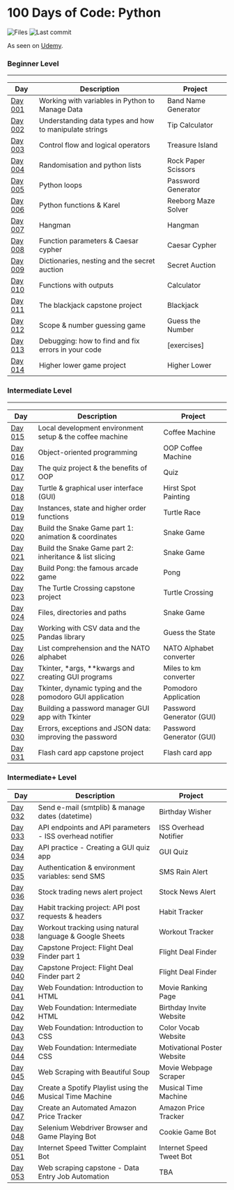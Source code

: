 # 100 Days of Code: Python

![Files](https://img.shields.io/github/directory-file-count/mfsuzigan/100_days_of_code_python)
![Last commit](https://img.shields.io/github/last-commit/mfsuzigan/100_days_of_code_python.svg)

As seen on [Udemy](https://www.udemy.com/course/100-days-of-code/).

### Beginner Level

___

| Day                | Description                                            | Project             |
|--------------------|--------------------------------------------------------|---------------------|
| [Day 001](/day001) | Working with variables in Python to Manage Data        | Band Name Generator |
| [Day 002](/day002) | Understanding data types and how to manipulate strings | Tip Calculator      |
| [Day 003](/day003) | Control flow and logical operators                     | Treasure Island     |
| [Day 004](/day004) | Randomisation and python lists                         | Rock Paper Scissors |
| [Day 005](/day005) | Python loops                                           | Password Generator  |
| [Day 006](/day006) | Python functions & Karel                               | Reeborg Maze Solver |
| [Day 007](/day007) | Hangman                                                | Hangman             |
| [Day 008](/day008) | Function parameters & Caesar cypher                    | Caesar Cypher       |
| [Day 009](/day009) | Dictionaries, nesting and the secret auction           | Secret Auction      |
| [Day 010](/day010) | Functions with outputs                                 | Calculator          |
| [Day 011](/day011) | The blackjack capstone project                         | Blackjack           |
| [Day 012](/day012) | Scope & number guessing game                           | Guess the Number    |
| [Day 013](/day013) | Debugging: how to find and fix errors in your code     | [exercises]         |
| [Day 014](/day014) | Higher lower game project                              | Higher Lower        |

### Intermediate Level

___

| Day                | Description                                              | Project                  |
|--------------------|----------------------------------------------------------|--------------------------|
| [Day 015](/day015) | Local development environment setup & the coffee machine | Coffee Machine           |
| [Day 016](/day016) | Object-oriented programming                              | OOP Coffee Machine       |
| [Day 017](/day017) | The quiz project & the benefits of OOP                   | Quiz                     |
| [Day 018](/day018) | Turtle & graphical user interface (GUI)                  | Hirst Spot Painting      |
| [Day 019](/day019) | Instances, state and higher order functions              | Turtle Race              |
| [Day 020](/day020) | Build the Snake Game part 1: animation & coordinates     | Snake Game               |
| [Day 021](/day021) | Build the Snake Game part 2: inheritance & list slicing  | Snake Game               |
| [Day 022](/day022) | Build Pong: the famous arcade game                       | Pong                     |
| [Day 023](/day023) | The Turtle Crossing capstone project                     | Turtle Crossing          |
| [Day 024](/day024) | Files, directories and paths                             | Snake Game               |
| [Day 025](/day025) | Working with CSV data and the Pandas library             | Guess the State          |
| [Day 026](/day026) | List comprehension and the NATO alphabet                 | NATO Alphabet converter  |
| [Day 027](/day027) | Tkinter, *args, **kwargs and creating GUI programs       | Miles to km converter    |
| [Day 028](/day028) | Tkinter, dynamic typing and the pomodoro GUI application | Pomodoro Application     |
| [Day 029](/day029) | Building a password manager GUI app with Tkinter         | Password Generator (GUI) |
| [Day 030](/day030) | Errors, exceptions and JSON data: improving the password | Password Generator (GUI) |
| [Day 031](/day031) | Flash card app capstone project                          | Flash card app           |

### Intermediate+ Level

| Day                | Description                                              | Project                     |
|--------------------|----------------------------------------------------------|-----------------------------|
| [Day 032](/day032) | Send e-mail (smtplib) & manage dates (datetime)          | Birthday Wisher             |
| [Day 033](/day033) | API endpoints and API parameters - ISS overhead notifier | ISS Overhead Notifier       |
| [Day 034](/day034) | API practice - Creating a GUI quiz app                   | GUI Quiz                    |
| [Day 035](/day035) | Authentication & environment variables: send SMS         | SMS Rain Alert              |
| [Day 036](/day036) | Stock trading news alert project                         | Stock News Alert            |
| [Day 037](/day037) | Habit tracking project: API post requests & headers      | Habit Tracker               |
| [Day 038](/day038) | Workout tracking using natural language & Google Sheets  | Workout Tracker             |
| [Day 039](/day039) | Capstone Project: Flight Deal Finder part 1              | Flight Deal Finder          |
| [Day 040](/day040) | Capstone Project: Flight Deal Finder part 2              | Flight Deal Finder          |
| [Day 041](/day041) | Web Foundation: Introduction to HTML                     | Movie Ranking Page          |
| [Day 042](/day042) | Web Foundation: Intermediate HTML                        | Birthday Invite Website     |
| [Day 043](/day043) | Web Foundation: Introduction to CSS                      | Color Vocab Website         |
| [Day 044](/day044) | Web Foundation: Intermediate CSS                         | Motivational Poster Website |
| [Day 045](/day045) | Web Scraping with Beautiful Soup                         | Movie Webpage Scraper       |
| [Day 046](/day046) | Create a Spotify Playlist using the Musical Time Machine | Musical Time Machine        |
| [Day 047](/day047) | Create an Automated Amazon Price Tracker                 | Amazon Price Tracker        |
| [Day 048](/day048) | Selenium Webdriver Browser and Game Playing Bot          | Cookie Game Bot             |
| [Day 051](/day051) | Internet Speed Twitter Complaint Bot                     | Internet Speed Tweet Bot    |
| [Day 053](/day053) | Web scraping capstone - Data Entry Job Automation        | TBA                         |